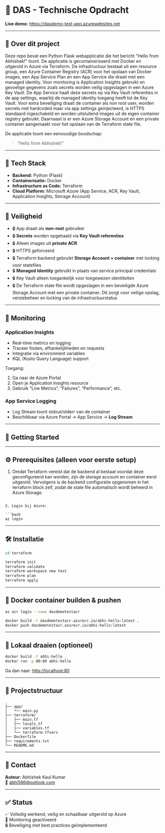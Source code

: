 
# 🚀 DAS - Technische Opdracht

**Live demo:** https://dasdemo-test-app.azurewebsites.net

---

## 📌 Over dit project

Deze repo bevat een Python Flask webapplicatie die het bericht "Hello from Abhishek!" toont. De applicatie is gecontaineriseerd met Docker en uitgerold in Azure via Terraform. De infrastructuur bestaat uit een resource group, een Azure Container Registry (ACR) voor het opslaan van Docker images, een App Service Plan en een App Service die draait met een managed identity. Voor monitoring is Application Insights gebruikt en gevoelige gegevens zoals secrets worden veilig opgeslagen in een Azure Key Vault. De App Service haalt deze secrets op via Key Vault referenties in de app settings, waarbij de managed identity toegang heeft tot de Key Vault. Voor extra beveiliging draait de container als non root user, worden secrets niet hardcoded maar via app settings geinjecteerd, is HTTPS standaard ingeschakeld en worden uitsluitend images uit de eigen container registry gebruikt. Daarnaast is er een Azure Storage Account en een private container aangemaakt voor het opslaan van de Terraform state file.

De applicatie toont een eenvoudige boodschap:

> “Hello from Abhishek!”

---

## 🧰 Tech Stack

- **Backend:** Python (Flask)
- **Containerisatie:** Docker
- **Infrastructure as Code:** Terraform
- **Cloud Platform:** Microsoft Azure (App Service, ACR, Key Vault, Application Insights, Storage Account)

---

## 🔐 Veiligheid

- 🔒 App draait als **non-root** gebruiker
- 🔒 **Secrets** worden opgehaald via **Key Vault referenties**
- 🔒 Alleen images uit **private ACR**
- 🔒 HTTPS geforceerd
- 🔒 Terraform backend gebruikt **Storage Account + container** met locking voor statefiles
- 🔒 **Managed Identity** gebruikt in plaats van service principal credentials
- 🔒 Key Vault alleen toegankelijk voor toegewezen identiteiten
- 🔒 De Terraform state file wordt opgeslagen in een beveiligde Azure Storage Account met een private container. Dit zorgt voor veilige opslag, versiebeheer en locking van de infrastructuurstatus
  

---

## 🧪 Monitoring

### Application Insights

- Real-time metrics en logging
- Traceer fouten, afhankelijkheden en requests
- Integratie via environment variables
- KQL (Kusto Query Language) support

Toegang:

1. Ga naar de Azure Portal
2. Open je Application Insights resource
3. Gebruik “Live Metrics”, “Failures”, “Performance”, etc.

### App Service Logging

- Log Stream toont stdout/stderr van de container
- Beschikbaar via Azure Portal → App Service → **Log Stream**

---

## 🚀 Getting Started

---

## ⚙️ Prerequisites (alleen voor eerste setup)

1. Omdat Terraform vereist dat de backend al bestaat voordat deze geconfigureerd kan worden, zijn de storage account en container eerst uitgerold. Vervolgens is de backend configuratie opgenomen in het terraform block zelf, zodat de state file automatisch wordt beheerd in Azure Storage.
```

2. Login bij Azure:

```bash
az login
```

---

## 🛠️ Installatie

```bash
cd terraform

terraform init
terraform validate
terraform workspace new test
terraform plan
terraform apply
```

---

## 🐳 Docker container builden & pushen

```bash
az acr login --name dasdemotestacr

docker build -t dasdemotestacr.azurecr.io/abhi-hello:latest .
docker push dasdemotestacr.azurecr.io/abhi-hello:latest
```

---

## 🧪 Lokaal draaien (optioneel)

```bash
docker build -t abhi-hello .
docker run -p 80:80 abhi-hello
```

Ga dan naar: [http://localhost:80](http://localhost:80)

---

## 📁 Projectstructuur

```text
.
├── app/
│   └── main.py
├── terraform/
│   ├── main.tf
│   ├── locals.tf
│   ├── variables.tf
│   └── terraform.tfvars
├── Dockerfile
├── requirements.txt
└── README.md
```

---

## 👤 Contact

**Auteur:** Abhishek Kaul Kumar  
📧 abhi586@outlook.com 

---

## ✅ Status

✅ Volledig werkend, veilig en schaalbaar uitgerold op Azure  
📡 Monitoring geactiveerd  
🔒 Beveiliging met best practices geïmplementeerd  
